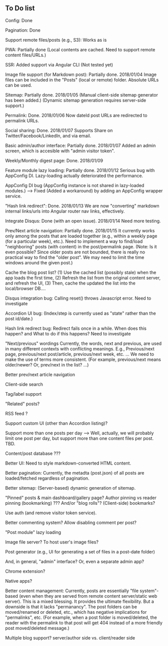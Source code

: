 ## To Do list

Config: Done

Pagination: Done

Support remote files/posts (e.g., S3): Works as is

PWA: Partially done
    (Local contents are cached. Need to support remote content files/URLs.)

SSR: Added support via Angular CLI (Not tested yet)

Image file support (for Markdown post): Partially done. 2018/01/04
    Image files can be included in the "Posts" (local or remote) folder.
    Absolute URLs can be used.

Sitemap: Partially done. 2018/01/05
    (Manual client-side sitemap generator has been added.)
    (Dynamic sitemap generation requires server-side support.)

Permalink: Done. 2018/01/06
    Now dateId post URLs are redirected to permalink URLs.

Social sharing: Done. 2018/01/07
    Supports Share on Twitter/Facebook/LinkedIn, and via email.

Basic admin/author interface: Partially done. 2018/01/07
    Added an admin screen, which is accesible with "admin visitor token".

Weekly/Monthly digest page: Done. 2018/01/09

Feature module lazy loading: Partially done. 2018/01/12
    Serious bug with AppConfig DI.
    Lazy-loading actually deteriorated the performance.

AppConfig DI bug
(AppConfig instance is not shared in lazy-loaded modules.)
--> Fixed (Added a workaround) by adding an AppConfig wrapper service.

"Hash link redirect": Done. 2018/01/13
    We are now "converting" markdown internal links/urls into Angular router nav links, effectively.

Integrate Disqus: Done (with an open issue). 2018/01/14
     Need more testing.

Prev/Next article navigation: Partially done. 2018/01/15
    It currently works only among the posts that are loaded together
    (e.g., within a weekly page (for a particular week), etc.).
    Need to implement a way to find/load "neighboring" posts (with content) in the post/permalink page.
    (Note: Is it even possible? Since older posts are not bounded, there is really no practical way to find the "older post". We may need to limit the time windows around the given post.)



Cache the blog post list?
(1) Use the cached list (possibly stale) when the app loads the first time,
(2) Refresh the list from the original content server, and refresh the UI,
(3) Then, cache the updated the list into the local/browser DB....



Disqus integration bug: Calling reset() throws Javascript error.
    Need to investigate

Accordion UI bug:
    (Index/step is currently used as "state" rather than the post id/date.)

Hash link redirect bug: Redirect fails once in a while.
    When does this happen? and What to do if this happens?
    Need to investigate


"Next/previous" wordings
    Currently, the words, next and previous, are used in many different contexts with conflicting meanings. 
    E.g., Previous/next page, previous/next post/article, previous/next week, etc. ...
    We need to make the use of terms more consistent.
    (For example, previous/next means older/newer? Or, prev/next in the list? ...)


Better prev/next article navigation


Client-side search

Tag/label support

"Related" posts?


RSS feed ?


Support custom UI (other than Accordion listing)?


Support more than one posts per day
--> Well, actually, we will probably limit one post per day, 
    but support more than one content files per post. TBD.


Content/post database ???


Better UI: Need to style markdown-converted HTML content.

Better pagination: Currently, the metadta (post.json) of all posts are loaded/fetched regardless of pagination.

Better sitemap: (Server-based) dynamic generation of sitemap.

"Pinned" posts & main dashboard/gallery page?
   Author pinning vs reader pinning (bookmarking) ???
And/or "blog rolls"?
(Client-side) bookmarks?

Use auth (and remove visitor token service).

Better commenting system?
Allow disabling comment per post?

"Post module" lazy loading

Image file server? To host user's image files?


Post generator (e.g., UI for generating a set of files in a post-date folder)

And, in general, "admin" interface?
Or, even a separate admin app?


Chrome extension?

Native apps?



Better content management:
Currently, posts are essentially "file system"-based 
  (even when they are served from remote content server/static web server).
This is a mixed blessing. It provides the ultimate flexibility.
But a downside is that it lacks "permanancy".
The post folders can be moved/renamed or deleted, etc.,
which has negative implications for "permalinks", etc.
(For example, when a post folder is moved/deleted, the reader with the permalink to that post
will get 404 instead of a more friendly post moved/deleted message.)



Multiple blog support?
   server/author side
   vs. client/reader side

